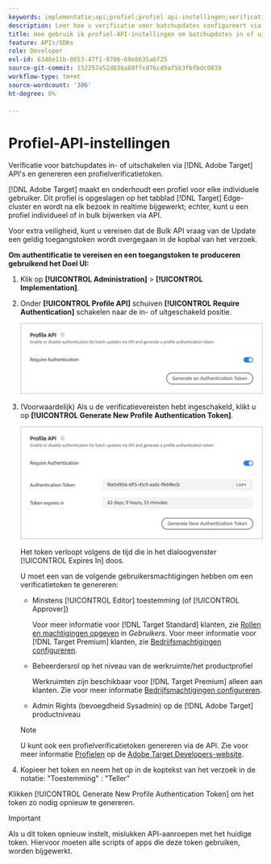 ```yaml
---
keywords: implementatie;api;profiel;profiel api-instellingen;verificatietoken
description: Leer hoe u verificatie voor batchupdates configureert via Adobe [!DNL Target] API's en genereren een profielverificatietoken.
title: Hoe gebruik ik profiel-API-instellingen om batchupdates in of uit te schakelen?
feature: APIs/SDKs
role: Developer
exl-id: 6346e11b-0853-47f1-9706-69e8635a6f25
source-git-commit: 152257a52d836a88ffcd76cd9af5b3fbfbdc0839
workflow-type: tm+mt
source-wordcount: '306'
ht-degree: 0%

---
```


# Profiel-API-instellingen

Verificatie voor batchupdates in- of uitschakelen via [!DNL Adobe Target] API&#39;s en genereren een profielverificatietoken.

[!DNL Adobe Target] maakt en onderhoudt een profiel voor elke individuele gebruiker. Dit profiel is opgeslagen op het tabblad [!DNL Target] Edge-cluster en wordt na elk bezoek in realtime bijgewerkt; echter, kunt u een profiel individueel of in bulk bijwerken via API.

Voor extra veiligheid, kunt u vereisen dat de Bulk API vraag van de Update een geldig toegangstoken wordt overgegaan in de kopbal van het verzoek.

**Om authentificatie te vereisen en een toegangstoken te produceren gebruikend het Doel UI:**

1. Klik op **[!UICONTROL Administration]** > **[!UICONTROL Implementation]**.
1. Onder **[!UICONTROL Profile API]** schuiven **[!UICONTROL Require Authentication]** schakelen naar de in- of uitgeschakeld positie.

   ![](assets/profile_api_settings.png)

1. (Voorwaardelijk) Als u de verificatievereisten hebt ingeschakeld, klikt u op **[!UICONTROL Generate New Profile Authentication Token]**.

   ![](assets/profile_api_settings_2.png)

   Het token verloopt volgens de tijd die in het dialoogvenster [!UICONTROL Expires In] doos.

   U moet een van de volgende gebruikersmachtigingen hebben om een verificatietoken te genereren:

   * Minstens [!UICONTROL Editor] toestemming (of [!UICONTROL Approver])

      Voor meer informatie voor [!DNL Target Standard] klanten, zie [Rollen en machtigingen opgeven](/help/main/administrating-target/c-user-management/c-user-management/user-management.md#roles-permissions) in *Gebruikers*. Voor meer informatie voor [!DNL Target Premium] klanten, zie [Bedrijfsmachtigingen configureren](/help/main/administrating-target/c-user-management/property-channel/properties-overview.md).

   * Beheerdersrol op het niveau van de werkruimte/het productprofiel

      Werkruimten zijn beschikbaar voor [!DNL Target Premium] alleen aan klanten. Zie voor meer informatie [Bedrijfsmachtigingen configureren](/help/main/administrating-target/c-user-management/property-channel/properties-overview.md).

   * Admin Rights (bevoegdheid Sysadmin) op de [!DNL Adobe Target] productniveau
   >[!NOTE]
   >
   >U kunt ook een profielverificatietoken genereren via de API. Zie voor meer informatie [Profielen](https://developers.adobetarget.com/api/#profiles) op de [Adobe Target Developers-website](https://developers.adobetarget.com/).

1. Kopieer het token en neem het op in de koptekst van het verzoek in de notatie: &quot;Toestemming&quot; : &quot;Teller&quot;

Klikken [!UICONTROL Generate New Profile Authentication Token] om het token zo nodig opnieuw te genereren.

>[!IMPORTANT]
>
>Als u dit token opnieuw instelt, mislukken API-aanroepen met het huidige token. Hiervoor moeten alle scripts of apps die deze token gebruiken, worden bijgewerkt.
